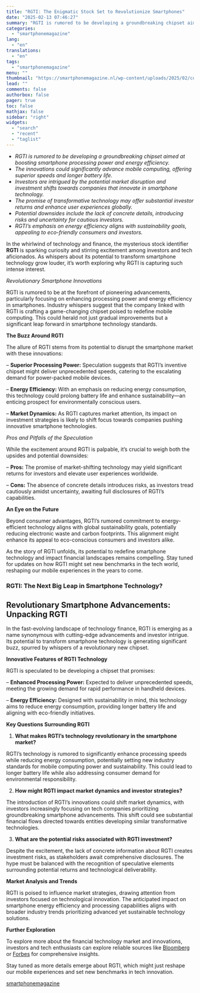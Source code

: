 ```yaml
---
title: "RGTI: The Enigmatic Stock Set to Revolutionize Smartphones"
date: "2025-02-13 07:46:27"
summary: "RGTI is rumored to be developing a groundbreaking chipset aimed at boosting smartphone processing power and energy efficiency.The innovations could significantly advance mobile computing, offering superior speeds and longer battery life.Investors are intrigued by the potential market disruption and investment shifts towards companies that innovate in smartphone technology.The promise of..."
categories:
  - "smartphonemagazine"
lang:
  - "en"
translations:
  - "en"
tags:
  - "smartphonemagazine"
menu: ""
thumbnail: "https://smartphonemagazine.nl/wp-content/uploads/2025/02/compressed_img-F8QW7yaGEqCGorJ8kiRk3DHX-480x384.png"
lead: ""
comments: false
authorbox: false
pager: true
toc: false
mathjax: false
sidebar: "right"
widgets:
  - "search"
  - "recent"
  - "taglist"
---
```


* *RGTI is rumored to be developing a groundbreaking chipset aimed at boosting smartphone processing power and energy efficiency.*
* *The innovations could significantly advance mobile computing, offering superior speeds and longer battery life.*
* *Investors are intrigued by the potential market disruption and investment shifts towards companies that innovate in smartphone technology.*
* *The promise of transformative technology may offer substantial investor returns and enhance user experiences globally.*
* *Potential downsides include the lack of concrete details, introducing risks and uncertainty for cautious investors.*
* *RGTI’s emphasis on energy efficiency aligns with sustainability goals, appealing to eco-friendly consumers and investors.*

In the whirlwind of technology and finance, the mysterious stock identifier **RGTI** is sparking curiosity and stirring excitement among investors and tech aficionados. As whispers about its potential to transform smartphone technology grow louder, it’s worth exploring why RGTI is capturing such intense interest.

*Revolutionary Smartphone Innovations*

RGTI is rumored to be at the forefront of pioneering advancements, particularly focusing on enhancing processing power and energy efficiency in smartphones. Industry whispers suggest that the company linked with RGTI is crafting a game-changing chipset poised to redefine mobile computing. This could herald not just gradual improvements but a significant leap forward in smartphone technology standards.

**The Buzz Around RGTI**

The allure of RGTI stems from its potential to disrupt the smartphone market with these innovations:

– **Superior Processing Power:** Speculation suggests that RGTI’s inventive chipset might deliver unprecedented speeds, catering to the escalating demand for power-packed mobile devices.  

– **Energy Efficiency:** With an emphasis on reducing energy consumption, this technology could prolong battery life and enhance sustainability—an enticing prospect for environmentally conscious users.  

– **Market Dynamics:** As RGTI captures market attention, its impact on investment strategies is likely to shift focus towards companies pushing innovative smartphone technologies.

*Pros and Pitfalls of the Speculation*

While the excitement around RGTI is palpable, it’s crucial to weigh both the upsides and potential downsides:

– **Pros:** The promise of market-shifting technology may yield significant returns for investors and elevate user experiences worldwide.  

– **Cons:** The absence of concrete details introduces risks, as investors tread cautiously amidst uncertainty, awaiting full disclosures of RGTI’s capabilities.

**An Eye on the Future**

Beyond consumer advantages, RGTI’s rumored commitment to energy-efficient technology aligns with global sustainability goals, potentially reducing electronic waste and carbon footprints. This alignment might enhance its appeal to eco-conscious consumers and investors alike.

As the story of RGTI unfolds, its potential to redefine smartphone technology and impact financial landscapes remains compelling. Stay tuned for updates on how RGTI might set new benchmarks in the tech world, reshaping our mobile experiences in the years to come.

### RGTI: The Next Big Leap in Smartphone Technology?

## Revolutionary Smartphone Advancements: Unpacking RGTI

In the fast-evolving landscape of technology finance, RGTI is emerging as a name synonymous with cutting-edge advancements and investor intrigue. Its potential to transform smartphone technology is generating significant buzz, spurred by whispers of a revolutionary new chipset.

**Innovative Features of RGTI Technology**

RGTI is speculated to be developing a chipset that promises:

– **Enhanced Processing Power:** Expected to deliver unprecedented speeds, meeting the growing demand for rapid performance in handheld devices.  

– **Energy Efficiency:** Designed with sustainability in mind, this technology aims to reduce energy consumption, providing longer battery life and aligning with eco-friendly initiatives.

**Key Questions Surrounding RGTI**

1. **What makes RGTI’s technology revolutionary in the smartphone market?**

RGTI’s technology is rumored to significantly enhance processing speeds while reducing energy consumption, potentially setting new industry standards for mobile computing power and sustainability. This could lead to longer battery life while also addressing consumer demand for environmental responsibility.

2. **How might RGTI impact market dynamics and investor strategies?**

The introduction of RGTI’s innovations could shift market dynamics, with investors increasingly focusing on tech companies prioritizing groundbreaking smartphone advancements. This shift could see substantial financial flows directed towards entities developing similar transformative technologies.

3. **What are the potential risks associated with RGTI investment?**

Despite the excitement, the lack of concrete information about RGTI creates investment risks, as stakeholders await comprehensive disclosures. The hype must be balanced with the recognition of speculative elements surrounding potential returns and technological deliverability.

**Market Analysis and Trends**

RGTI is poised to influence market strategies, drawing attention from investors focused on technological innovation. The anticipated impact on smartphone energy efficiency and processing capabilities aligns with broader industry trends prioritizing advanced yet sustainable technology solutions.

**Further Exploration**

To explore more about the financial technology market and innovations, investors and tech enthusiasts can explore reliable sources like [Bloomberg](https://www.bloomberg.com) or [Forbes](https://www.forbes.com) for comprehensive insights.

Stay tuned as more details emerge about RGTI, which might just reshape our mobile experiences and set new benchmarks in tech innovation.

[smartphonemagazine](https://smartphonemagazine.nl/en/2025/02/13/rgti-the-enigmatic-stock-set-to-revolutionize-smartphones/)
